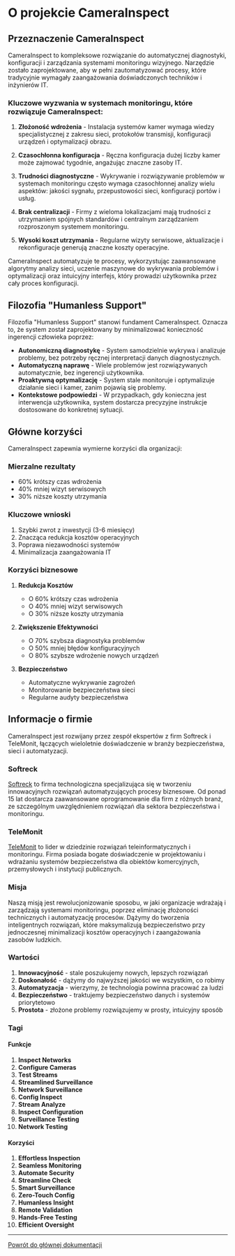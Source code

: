 # O projekcie CameraInspect

## Przeznaczenie CameraInspect

CameraInspect to kompleksowe rozwiązanie do automatycznej diagnostyki, konfiguracji i zarządzania systemami monitoringu wizyjnego. Narzędzie zostało zaprojektowane, aby w pełni zautomatyzować procesy, które tradycyjnie wymagały zaangażowania doświadczonych techników i inżynierów IT.

### Kluczowe wyzwania w systemach monitoringu, które rozwiązuje CameraInspect:

1. **Złożoność wdrożenia** - Instalacja systemów kamer wymaga wiedzy specjalistycznej z zakresu sieci, protokołów transmisji, konfiguracji urządzeń i optymalizacji obrazu.

2. **Czasochłonna konfiguracja** - Ręczna konfiguracja dużej liczby kamer może zajmować tygodnie, angażując znaczne zasoby IT.

3. **Trudności diagnostyczne** - Wykrywanie i rozwiązywanie problemów w systemach monitoringu często wymaga czasochłonnej analizy wielu aspektów: jakości sygnału, przepustowości sieci, konfiguracji portów i usług.

4. **Brak centralizacji** - Firmy z wieloma lokalizacjami mają trudności z utrzymaniem spójnych standardów i centralnym zarządzaniem rozproszonym systemem monitoringu.

5. **Wysoki koszt utrzymania** - Regularne wizyty serwisowe, aktualizacje i rekonfiguracje generują znaczne koszty operacyjne.

CameraInspect automatyzuje te procesy, wykorzystując zaawansowane algorytmy analizy sieci, uczenie maszynowe do wykrywania problemów i optymalizacji oraz intuicyjny interfejs, który prowadzi użytkownika przez cały proces konfiguracji.

## Filozofia "Humanless Support"

Filozofia "Humanless Support" stanowi fundament CameraInspect. Oznacza to, że system został zaprojektowany by minimalizować konieczność ingerencji człowieka poprzez:

- **Autonomiczną diagnostykę** - System samodzielnie wykrywa i analizuje problemy, bez potrzeby ręcznej interpretacji danych diagnostycznych.
- **Automatyczną naprawę** - Wiele problemów jest rozwiązywanych automatycznie, bez ingerencji użytkownika.
- **Proaktywną optymalizację** - System stale monitoruje i optymalizuje działanie sieci i kamer, zanim pojawią się problemy.
- **Kontekstowe podpowiedzi** - W przypadkach, gdy konieczna jest interwencja użytkownika, system dostarcza precyzyjne instrukcje dostosowane do konkretnej sytuacji.

## Główne korzyści

CameraInspect zapewnia wymierne korzyści dla organizacji:

### Mierzalne rezultaty
- 60% krótszy czas wdrożenia
- 40% mniej wizyt serwisowych
- 30% niższe koszty utrzymania

### Kluczowe wnioski
1. Szybki zwrot z inwestycji (3-6 miesięcy)
2. Znacząca redukcja kosztów operacyjnych
3. Poprawa niezawodności systemów
4. Minimalizacja zaangażowania IT

### Korzyści biznesowe
1. **Redukcja Kosztów**
    - O 60% krótszy czas wdrożenia
    - O 40% mniej wizyt serwisowych
    - O 30% niższe koszty utrzymania

2. **Zwiększenie Efektywności**
    - O 70% szybsza diagnostyka problemów
    - O 50% mniej błędów konfiguracyjnych
    - O 80% szybsze wdrożenie nowych urządzeń

3. **Bezpieczeństwo**
    - Automatyczne wykrywanie zagrożeń
    - Monitorowanie bezpieczeństwa sieci
    - Regularne audyty bezpieczeństwa

## Informacje o firmie

CameraInspect jest rozwijany przez zespół ekspertów z firm Softreck i TeleMonit, łączących wieloletnie doświadczenie w branży bezpieczeństwa, sieci i automatyzacji.

### Softreck

[Softreck](http://softreck.com) to firma technologiczna specjalizująca się w tworzeniu innowacyjnych rozwiązań automatyzujących procesy biznesowe. Od ponad 15 lat dostarcza zaawansowane oprogramowanie dla firm z różnych branż, ze szczególnym uwzględnieniem rozwiązań dla sektora bezpieczeństwa i monitoringu.

### TeleMonit

[TeleMonit](http://telemonit.com) to lider w dziedzinie rozwiązań teleinformatycznych i monitoringu. Firma posiada bogate doświadczenie w projektowaniu i wdrażaniu systemów bezpieczeństwa dla obiektów komercyjnych, przemysłowych i instytucji publicznych.

### Misja

Naszą misją jest rewolucjonizowanie sposobu, w jaki organizacje wdrażają i zarządzają systemami monitoringu, poprzez eliminację złożoności technicznych i automatyzację procesów. Dążymy do tworzenia inteligentnych rozwiązań, które maksymalizują bezpieczeństwo przy jednoczesnej minimalizacji kosztów operacyjnych i zaangażowania zasobów ludzkich.

### Wartości

1. **Innowacyjność** - stale poszukujemy nowych, lepszych rozwiązań
2. **Doskonałość** - dążymy do najwyższej jakości we wszystkim, co robimy
3. **Automatyzacja** - wierzymy, że technologia powinna pracować za ludzi
4. **Bezpieczeństwo** - traktujemy bezpieczeństwo danych i systemów priorytetowo
5. **Prostota** - złożone problemy rozwiązujemy w prosty, intuicyjny sposób

### Tagi

#### Funkcje
1. **Inspect Networks**
2. **Configure Cameras**
3. **Test Streams**
4. **Streamlined Surveillance**
5. **Network Surveillance**
6. **Config Inspect**
7. **Stream Analyze**
8. **Inspect Configuration**
9. **Surveillance Testing**
10. **Network Testing**

#### Korzyści
1. **Effortless Inspection**
2. **Seamless Monitoring**
3. **Automate Security**
4. **Streamline Check**
5. **Smart Surveillance**
6. **Zero-Touch Config**
7. **Humanless Insight**
8. **Remote Validation**
9. **Hands-Free Testing**
10. **Efficient Oversight**

---

[Powrót do głównej dokumentacji](../README.md)
